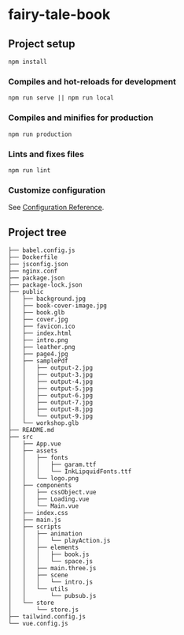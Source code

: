 # fairy-tale-book

## Project setup

```
npm install
```

### Compiles and hot-reloads for development

```
npm run serve || npm run local
```

### Compiles and minifies for production

```
npm run production
```

### Lints and fixes files

```
npm run lint
```

### Customize configuration

See [Configuration Reference](https://cli.vuejs.org/config/).

## Project tree
```
├── babel.config.js
├── Dockerfile
├── jsconfig.json
├── nginx.conf
├── package.json
├── package-lock.json
├── public
│   ├── background.jpg
│   ├── book-cover-image.jpg
│   ├── book.glb
│   ├── cover.jpg
│   ├── favicon.ico
│   ├── index.html
│   ├── intro.png
│   ├── leather.png
│   ├── page4.jpg
│   ├── samplePdf
│   │   ├── output-2.jpg
│   │   ├── output-3.jpg
│   │   ├── output-4.jpg
│   │   ├── output-5.jpg
│   │   ├── output-6.jpg
│   │   ├── output-7.jpg
│   │   ├── output-8.jpg
│   │   └── output-9.jpg
│   └── workshop.glb
├── README.md
├── src
│   ├── App.vue
│   ├── assets
│   │   ├── fonts
│   │   │   ├── garam.ttf
│   │   │   └── InkLipquidFonts.ttf
│   │   └── logo.png
│   ├── components
│   │   ├── cssObject.vue
│   │   ├── Loading.vue
│   │   └── Main.vue
│   ├── index.css
│   ├── main.js
│   ├── scripts
│   │   ├── animation
│   │   │   └── playAction.js
│   │   ├── elements
│   │   │   ├── book.js
│   │   │   └── space.js
│   │   ├── main.three.js
│   │   ├── scene
│   │   │   └── intro.js
│   │   └── utils
│   │       └── pubsub.js
│   └── store
│       └── store.js
├── tailwind.config.js
└── vue.config.js
```
